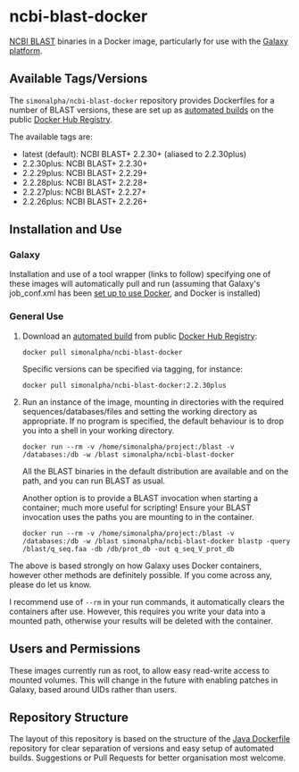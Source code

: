 # ncbi-blast-docker

[NCBI BLAST](http://blast.ncbi.nlm.nih.gov/) binaries in a Docker image, particularly for use with the [Galaxy
platform](http://galaxyproject.org/).

## Available Tags/Versions
The `simonalpha/ncbi-blast-docker` repository provides Dockerfiles for a number of BLAST versions, these are set up as [automated builds](https://reqistry.hub.docker.com/u/simonalpha/ncbi-blast-docker) on the public
[Docker Hub Registry](https://registry.hub.docker.com).

The available tags are:

- latest (default): NCBI BLAST+ 2.2.30+ (aliased to 2.2.30plus)
- 2.2.30plus: NCBI BLAST+ 2.2.30+
- 2.2.29plus: NCBI BLAST+ 2.2.29+
- 2.2.28plus: NCBI BLAST+ 2.2.28+
- 2.2.27plus: NCBI BLAST+ 2.2.27+
- 2.2.26plus: NCBI BLAST+ 2.2.26+

## Installation and Use

### Galaxy
Installation and use of a tool wrapper (links to follow) specifying one of these images will automatically pull and run (assuming that Galaxy's job_conf.xml has been [set up to use Docker](https://wiki.galaxyproject.org/Admin/Tools/Docker), and Docker is installed)

### General Use
1. Download an [automated build](https://registry.hub.docker.com/u/simonalpha/ncbi-blast-docker/) from public [Docker Hub Registry](https://registry.hub.docker.com/):

   `docker pull simonalpha/ncbi-blast-docker`

   Specific versions can be specified via tagging, for instance:

   `docker pull simonalpha/ncbi-blast-docker:2.2.30plus`

2. Run an instance of the image, mounting in directories with the required sequences/databases/files and setting the working directory as appropriate. If no program is specified, the default behaviour is to drop you into a shell in your working directory.

   `docker run --rm -v /home/simonalpha/project:/blast -v /databases:/db -w /blast simonalpha/ncbi-blast-docker`

   All the BLAST binaries in the default distribution are available and on the path, and you can run BLAST as usual.

   Another option is to provide a BLAST invocation when starting a container; much more useful for scripting! Ensure your BLAST invocation uses the paths you are mounting to in the container.

   `docker run --rm -v /home/simonalpha/project:/blast -v /databases:/db -w /blast simonalpha/ncbi-blast-docker blastp -query /blast/q_seq.faa -db /db/prot_db -out q_seq_V_prot_db`

The above is based strongly on how Galaxy uses Docker containers, however other methods are definitely possible. If you come across any, please do let us know.

I recommend use of `--rm` in your run commands, it automatically clears the containers after use. However, this requires you write your data into a mounted path, otherwise your results will be deleted with the container.

## Users and Permissions
These images currently run as root, to allow easy read-write access to mounted volumes. This will change in the future with enabling patches in Galaxy, based around UIDs rather than users.

## Repository Structure
The layout of this repository is based on the structure of the [Java Dockerfile](https://github.com/dockerfile/java) repository for clear separation of versions and easy setup of automated builds. Suggestions or Pull Requests for better organisation most welcome.

